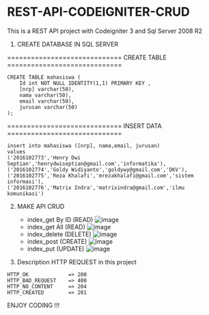 # REST-API-CODEIGNITER-CRUD

This is a REST API project with Codeigniter 3 and Sql Server 2008 R2

1. CREATE DATABASE IN SQL SERVER

============================= CREATE TABLE =============================


```
CREATE TABLE mahasiswa (
    Id int NOT NULL IDENTITY(1,1) PRIMARY KEY ,
    [nrp] varchar(50),
    nama varchar(50),
    email varchar(50),
    jurusan varchar(50)
); 
```

============================= INSERT DATA =============================


```
insert into mahasiswa ([nrp], nama,email, jurusan) 
values 
('2016102773','Henry Dwi Septian','henrydwiseptian@gmail.com','informatika'),
('2016102774','Goldy Widiyanto','goldywy@gmail.com','DKV'),
('2016102775','Reza Khalafi','mrezakhalafi@gmail.com','sistem informasi'),
('2016102776','Matrix Indra','matrixindra@gmail.com','ilmu komunikasi')
```

2. MAKE API CRUD

    - index_get By ID (READ)
    ![image](https://user-images.githubusercontent.com/53201265/147721475-bb1f5c29-88b3-4d2f-8041-713c1ed92233.png)
    - index_get All (READ)
    ![image](https://user-images.githubusercontent.com/53201265/147722708-4ad5f66e-aa7d-4c3d-ab62-87028cf1208d.png)
    - index_delete (DELETE)
    ![image](https://user-images.githubusercontent.com/53201265/147723996-768939bd-aff9-46d1-977c-c7c42cb63571.png)
    - index_post (CREATE)
    ![image](https://user-images.githubusercontent.com/53201265/216223483-0494491c-9512-424d-9185-7d804dc51e9e.png)
    - index_put (UPDATE)
    ![image](https://user-images.githubusercontent.com/53201265/216223532-f1012892-4635-4b93-9a3d-2bdde46c7890.png)

3. Description HTTP REQUEST in this project
```
HTTP_OK             => 200
HTTP_BAD_REQUEST    => 400
HTTP_NO_CONTENT     => 204
HTTP_CREATED        => 201
```

ENJOY CODING !!!




